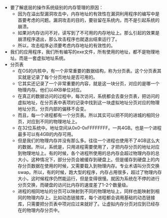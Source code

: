 * 要了解底层的操作系统级别的内存管理的原因：
  * 因为在溢出型漏洞攻击中，内存地址的有效性在漏洞利用程序的编写中是首要考虑的问题。漏洞攻击的目的，要驻留在系统内，而不是引起系统的崩溃。
  * 如果对内存访问不对，读写到了不可用的内存地址上。那么引起的效果是崩溃程序退出，那么攻击程序也就退出结束运行了。
  * 所以，攻击程序必须要考虑内存地址的有效性的。
* 我们的应用程序，我们所有编写的exe文件，所有使用的地址，都不是物理地址。而是一套虚拟地址系统。
* 分页表
  * 在OS的内核中，有一个非常重要的数据结构，称为分页表。这个分页表其实就是记录了每个分页地址是否可用的。
  * 它其实还记录了一个非常重要的内容，就是这一块分页，对应的是哪一个物理内存。他们以4KB单位对应。
  * 在真正的数据访问的过程中，每次访问，系统都会去查分页表，把访问的虚拟地址，在分页表中表项的记录中找到这一块虚拟地址分页对应的物理地址分页。分页内部的偏移不会变。
  * 而且，每一个进程都有一个分页表。所以其实可以把不同的进城的相同分页，对应到不同的物理地址上。
  * 在32位系统中。地址空间从0x0-0xFFFFFFFF。一共4GB。也是一个进程最多可以有4GB的内存可用。
  * 但是我们的物理内存并没有那么多。往往一个进程也使用不了4GB这么大的数据。所以，系统是，只用进程需要使用了，才把内存分页的地址对应到物理地址上。有的时候，各个进程所使用的总内存会超过物理内存的总大小。这种情况下，部分分页会被缓存到硬盘上。但是缓存到硬盘上的内存分页数据在使用的时候，又需要载入到物理内存。专业术语叫分页交换 swap。所以，有的时候，跑大型的程序，内存占用很多，超过了物理内存大小，这时候程序仍然能运行，但是变得很慢。就因为系统在不停的进行分页交换，而硬盘的访问比内存的速度差了1-2个数量级。
  * 进程的相同地址的分页可以映射到不同的物理地址上，同样也能映射到相同的物理内存上。比如动态链接库，每个进程都会调用基础的动态链接库，只需要把分页表中项对应过来就好了。让虚拟内存分页对应到已经存在的物理内存分页中。